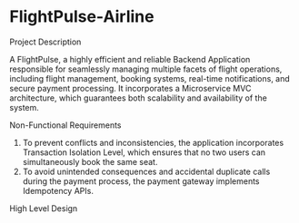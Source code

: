 # FlightPulse-Airline
Project Description

A FlightPulse, a highly efficient and reliable Backend Application responsible for seamlessly managing multiple facets of flight operations, including flight management, booking systems, real-time notifications, and secure payment processing. It incorporates a Microservice MVC architecture, which guarantees both scalability and availability of the system.

Non-Functional Requirements
1. To prevent conflicts and inconsistencies, the application incorporates Transaction Isolation Level, which ensures that no two users can simultaneously book the same seat.
2. To avoid unintended consequences and accidental duplicate calls during the payment process, the payment gateway implements Idempotency APIs.

High Level Design



